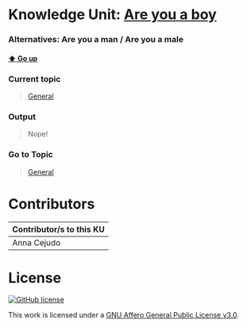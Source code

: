 # Knowledge Unit: [Are you a boy](../../knowledge_units/general/are-you-a-boy.md)
### Alternatives:   Are you a man   /  Are you a male 
#### [:arrow_up: Go up](../../topics/general.md)
### Current topic
> [General](../../topics/general.md)
### Output
> Nope!
### Go to Topic
> [General](../../topics/general.md)


# Contributors

| Contributor/s to this KU |
| - | 
| Anna Cejudo |

# License
[![GitHub license](https://img.shields.io/github/license/inbrainz/cerebro)](https://github.com/inbrainz/cerebro/blob/master/LICENSE)

This work is licensed under a [GNU Affero General Public License v3.0](https://www.gnu.org/licenses/agpl-3.0.txt).